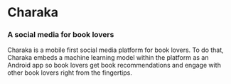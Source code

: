 # Charaka
### A social media for book lovers
Charaka is a mobile first social media platform for book lovers. To do that, Charaka embeds a machine learning model within the platform as an Android app so book
lovers get book recommendations and engage with other book lovers right from the fingertips.
